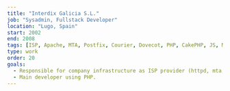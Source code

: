 ```yaml
---
title: "Interdix Galicia S.L."
job: "Sysadmin, Fullstack Developer"
location: "Lugo, Spain"
start: 2002
end: 2008
tags: [ISP, Apache, MTA, Postfix, Courier, Dovecot, PHP, CakePHP, JS, MySQL, Linux, BSD]
type: work
order: 20
goals:
  - Responsible for company infrastructure as ISP provider (httpd, mta, ftp, etc) on Linux and BSD servers.
  - Main developer using PHP.
---
```


